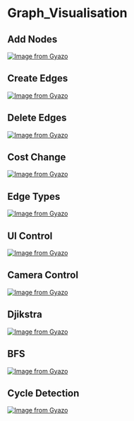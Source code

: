 # Graph_Visualisation

## Add Nodes
[![Image from Gyazo](https://i.gyazo.com/14b50b68e0500b7a76a6e8a1ac923703.gif)](https://gyazo.com/14b50b68e0500b7a76a6e8a1ac923703)

## Create Edges
[![Image from Gyazo](https://i.gyazo.com/4fffbec8ac47fcad9f8cf16b61671672.gif)](https://gyazo.com/4fffbec8ac47fcad9f8cf16b61671672)

## Delete Edges
[![Image from Gyazo](https://i.gyazo.com/026ff8221f304d9aaed6da042b06e40d.gif)](https://gyazo.com/026ff8221f304d9aaed6da042b06e40d)

## Cost Change
[![Image from Gyazo](https://i.gyazo.com/6fb335ba66ff576ce5b7fd47c503d059.gif)](https://gyazo.com/6fb335ba66ff576ce5b7fd47c503d059)

## Edge Types
[![Image from Gyazo](https://i.gyazo.com/a45b3c02d11ebc697775c3b424e727b4.gif)](https://gyazo.com/a45b3c02d11ebc697775c3b424e727b4)

## UI Control
[![Image from Gyazo](https://i.gyazo.com/b57eb03c97a634c972c2e5bdbb2121da.gif)](https://gyazo.com/b57eb03c97a634c972c2e5bdbb2121da)

## Camera Control

[![Image from Gyazo](https://i.gyazo.com/5a424df08f89faed7020ba7c607bb48c.gif)](https://gyazo.com/5a424df08f89faed7020ba7c607bb48c)

## Djikstra
[![Image from Gyazo](https://i.gyazo.com/8ade518e284889119381460e410be4a8.gif)](https://gyazo.com/8ade518e284889119381460e410be4a8)

## BFS
[![Image from Gyazo](https://i.gyazo.com/f8f2ddcab62ba7feb9d6686edc8179c9.gif)](https://gyazo.com/f8f2ddcab62ba7feb9d6686edc8179c9)

## Cycle Detection
[![Image from Gyazo](https://i.gyazo.com/91b71857d0215d5ed8bcd0b5319f24d3.gif)](https://gyazo.com/91b71857d0215d5ed8bcd0b5319f24d3)

